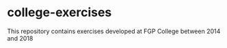 # college-exercises
This repository contains exercises developed at FGP College between 2014 and 2018
